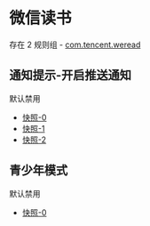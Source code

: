 # 微信读书

存在 2 规则组 - [com.tencent.weread](/src/apps/com.tencent.weread.ts)

## 通知提示-开启推送通知

默认禁用

- [快照-0](https://i.gkd.li/import/12642247)
- [快照-1](https://i.gkd.li/import/13233735)
- [快照-2](https://i.gkd.li/import/14190089)

## 青少年模式

默认禁用

- [快照-0](https://i.gkd.li/import/13233668)

